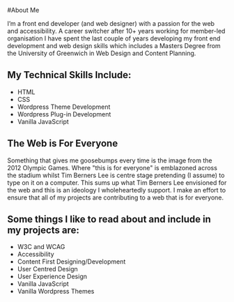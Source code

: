 <!--
**NikNak66/NikNak66** is a ✨ _special_ ✨ repository because its `README.md` (this file) appears on your GitHub profile.

Here are some ideas to get you started:

- 🔭 I’m currently working on ...
- 🌱 I’m currently learning ...
- 👯 I’m looking to collaborate on ...
- 🤔 I’m looking for help with ...
- 💬 Ask me about ...
- 📫 How to reach me: ...
- 😄 Pronouns: ...
- ⚡ Fun fact: ...
-->
#About Me

I’m a front end developer (and web designer) with a passion for the web and accessibility. A career switcher after 10+ years working for member-led organisation I have spent the last couple of years developing my front end development and web design skills which includes a Masters Degree from the University of Greenwich in Web Design and Content Planning.

## My Technical Skills Include:
- HTML
- CSS
- Wordpress Theme Development
- Wordpress Plug-in Development
- Vanilla JavaScript

## The Web is For Everyone
Something that gives me goosebumps every time is the image from the 2012 Olympic Games. Where "this is for everyone" is emblazoned across the stadium whilst Tim Berners Lee is centre stage pretending (I assume) to type on it on a computer. This sums up what Tim Berners Lee envisioned for the web and this is an ideology I wholeheartedly support. I make an effort to ensure that all of my projects are contributing to a web that is for everyone.

## Some things I like to read about and include in my projects are:
- W3C and WCAG
- Accessibility
- Content First Designing/Development
- User Centred Design
- User Experience Design
- Vanilla JavaScript
- Vanilla Wordpress Themes
